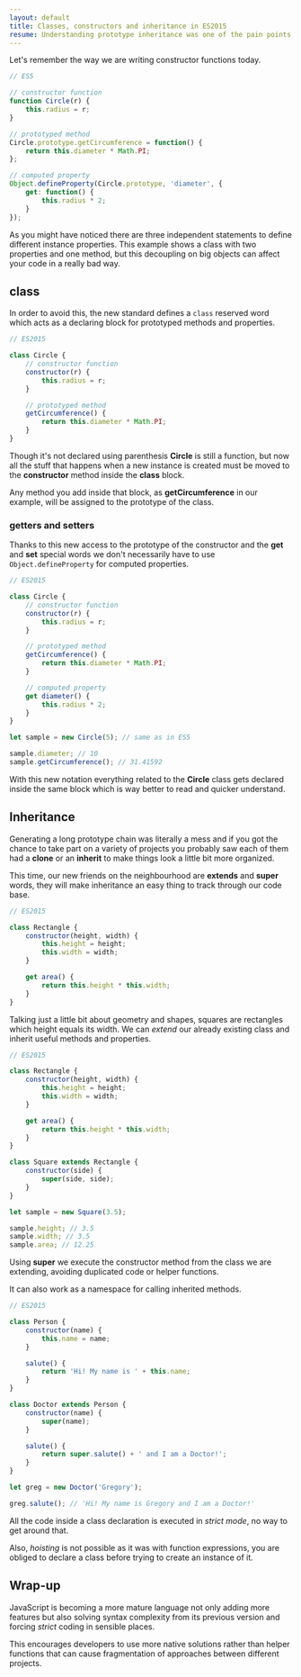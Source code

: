 ```yaml
---
layout: default
title: Classes, constructors and inheritance in ES2015
resume: Understanding prototype inheritance was one of the pain points in JavaScript development. One of the main reasons was that the language didn't provide a nice syntax that translated this programming concept in a straight manner.
---
```


Let's remember the way we are writing constructor functions today.

```js
// ES5

// constructor function
function Circle(r) {
    this.radius = r;
}

// prototyped method
Circle.prototype.getCircumference = function() {
    return this.diameter * Math.PI;
};

// computed property
Object.defineProperty(Circle.prototype, 'diameter', {
    get: function() {
        this.radius * 2;
    }
});
```

As you might have noticed there are three independent statements to define different instance properties. This example shows a class with two properties and one method, but this decoupling on big objects can affect your code in a really bad way.

## class

In order to avoid this, the new standard defines a `class` reserved word which acts as a declaring block for prototyped methods and properties.

```js
// ES2015

class Circle {
    // constructor function
    constructor(r) {
        this.radius = r;
    }

    // prototyped method
    getCircumference() {
        return this.diameter * Math.PI;
    }
}
```

Though it's not declared using parenthesis **Circle** is still a function, but now all the stuff that happens when a new instance is created must be moved to the **constructor** method inside the **class** block.

Any method you add inside that block, as **getCircumference** in our example, will be assigned to the prototype of the class.


### getters and setters

Thanks to this new access to the prototype of the constructor and the **get** and **set** special words we don't necessarily have to use `Object.defineProperty` for computed properties.

```js
// ES2015

class Circle {
    // constructor function
    constructor(r) {
        this.radius = r;
    }

    // prototyped method
    getCircumference() {
        return this.diameter * Math.PI;
    }

    // computed property
    get diameter() {
        this.radius * 2;
    }
}

let sample = new Circle(5); // same as in ES5

sample.diameter; // 10
sample.getCircumference(); // 31.41592
```

With this new notation everything related to the **Circle** class gets declared inside the same block which is way better to read and quicker understand.


## Inheritance

Generating a long prototype chain was literally a mess and if you got the chance to take part on a variety of projects you probably saw each of them had a **clone** or an **inherit** to make things look a little bit more organized.

This time, our new friends on the neighbourhood are **extends** and **super** words, they will make inheritance an easy thing to track through our code base.

```js
// ES2015

class Rectangle {
    constructor(height, width) {
        this.height = height;
        this.width = width;
    }

    get area() {
        return this.height * this.width;
    }
}
```

Talking just a little bit about geometry and shapes, squares are rectangles which height equals its width. We can *extend* our already existing class and inherit useful methods and properties.

```js
// ES2015

class Rectangle {
    constructor(height, width) {
        this.height = height;
        this.width = width;
    }

    get area() {
        return this.height * this.width;
    }
}

class Square extends Rectangle {
    constructor(side) {
        super(side, side);
    }
}

let sample = new Square(3.5);

sample.height; // 3.5
sample.width; // 3.5
sample.area; // 12.25
```

Using **super** we execute the constructor method from the class we are extending, avoiding duplicated code or helper functions.

It can also work as a namespace for calling inherited methods.

```js
// ES2015

class Person {
    constructor(name) {
        this.name = name;
    }

    salute() {
        return 'Hi! My name is ' + this.name;
    }
}

class Doctor extends Person {
    constructor(name) {
        super(name);
    }

    salute() {
        return super.salute() + ' and I am a Doctor!';
    }
}

let greg = new Doctor('Gregory');

greg.salute(); // 'Hi! My name is Gregory and I am a Doctor!'
```

All the code inside a class declaration is executed in *strict mode*, no way to get around that.

Also, *hoisting* is not possible as it was with function expressions, you are obliged to declare a class before trying to create an instance of it.


## Wrap-up

JavaScript is becoming a more mature language not only adding more features but also solving syntax complexity from its previous version and forcing *strict* coding in sensible places.

This encourages developers to use more native solutions rather than helper functions that can cause fragmentation of approaches between different projects.
